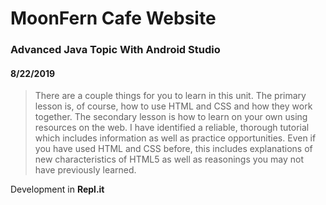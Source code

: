 # MoonFern Cafe Website

### Advanced Java Topic With Android Studio

#### 8/22/2019

 > There are a couple things for you to learn in this unit. The primary lesson is, of course, how to use HTML and CSS and how they work together.  The secondary lesson is how to learn on your own using resources on the web.  I have identified a reliable, thorough tutorial which includes information as well as practice opportunities.  Even if you have used HTML and CSS before, this includes explanations of new characteristics of HTML5 as well as reasonings you may not have previously learned.

Development in **Repl.it**
